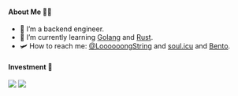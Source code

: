 #### About Me 🥷🏻
- 🔭 I’m a backend engineer. 
- 🌱 I’m currently learning [Golang](https://golang.org/) and [Rust](https://www.rust-lang.org). 
- 🛩️ How to reach me: [@LoooooongString](https://twitter.com/LoooooongString) and [soul.icu](https://soul.icu) and [Bento](https://bento.me/zy).

#### Investment 🔐
<img src="https://img.shields.io/badge/Bitcoin-ED8B00?style=for-the-badge&logo=bitcoin&logoColor=white"/> 
<img src="https://img.shields.io/badge/Nervos-239120?style=for-the-badge&logo=nervos&logoColor=green"/>
